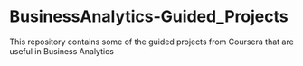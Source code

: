 # BusinessAnalytics-Guided_Projects
This repository contains some of the guided projects from Coursera that are useful in Business Analytics
